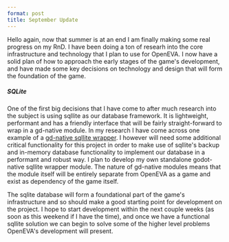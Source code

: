 ```yaml
---
format: post
title: September Update
---
```

Hello again, now that summer is at an end I am finally making some real progress on my RnD. I have been doing a ton of researh into the core infrastructure and technology that I plan to use for OpenEVA. I now have a solid plan of how to approach the early stages of the game's development, and have made some key decisions on technology and design that will form the foundation of the game.

##### SQLite

One of the first big decisions that I have come to after much research into the subject is using sqllite as our database framework. It is lightweight, performant and has a friendly interface that will be fairly straight-forward to wrap in a gd-native module. In my research I have come across one example of a <a href="https://github.com/khairul169/gdsqlite-native/tree/master/src/sqlite">gd-native sqllite wrapper</a>. I however will need some additional critical functionality for this project in order to make use of sqllite's backup and in-memory database functionality to implement our database in a performant and robust way. I plan to develop my own standalone godot-native sqllite wrapper module. The nature of gd-native modules means that the module itself will be entirely separate from OpenEVA as a game and exist as dependency of the game itself.

The sqlite database will form a foundational part of the game's infrastructure and so should make a good starting point for development on the project. I hope to start development within the next couple weeks (as soon as this weekend if I have the time), and once we have a functional sqllite solution we can begin to solve some of the higher level problems OpenEVA's development will present. 
